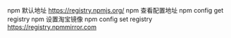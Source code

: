 npm 默认地址 https://registry.npmjs.org/
npm 查看配置地址  npm config get registry
npm 设置淘宝镜像 npm config set registry https://registry.npmmirror.com
